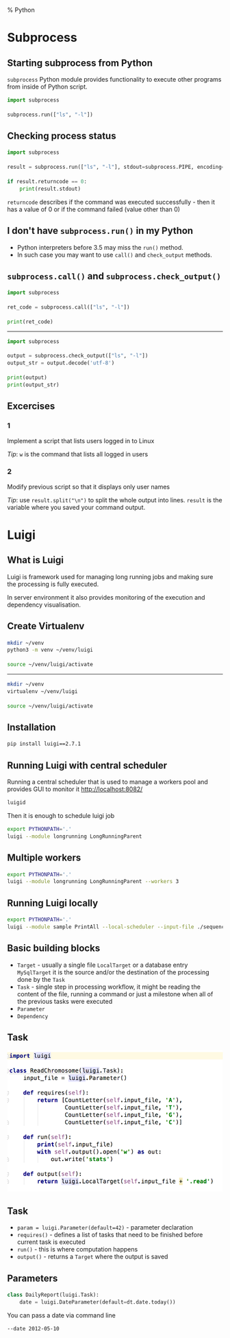 % Python

# Subprocess
## Starting subprocess from Python
`subprocess` Python module provides functionality to execute other programs from inside of Python script.

```Python
import subprocess

subprocess.run(["ls", "-l"])
```

## Checking process status

```Python
import subprocess

result = subprocess.run(["ls", "-l"], stdout=subprocess.PIPE, encoding="utf-8")

if result.returncode == 0:
    print(result.stdout)
```

`returncode` describes if the command was executed successfully - then it has a value of 0 or if the command failed (value other than 0)

## I don't have `subprocess.run()` in my Python

- Python interpreters before 3.5 may miss the `run()` method.
- In such case you may want to use `call()` and `check_output` methods.

## `subprocess.call()` and `subprocess.check_output()`
```python
import subprocess

ret_code = subprocess.call(["ls", "-l"])

print(ret_code)
```
---

```python
import subprocess

output = subprocess.check_output(["ls", "-l"])
output_str = output.decode('utf-8')

print(output)
print(output_str)
```

## Excercises
### 1
Implement a script that lists users logged in to Linux

_Tip_: `w` is the command that lists all logged in users

### 2
Modify previous script so that it displays only user names

_Tip_: use `result.split("\n")` to split the whole output into lines. `result` is the variable where you saved your command output.

# Luigi
## What is Luigi
Luigi is framework used for managing long running jobs and making sure the processing is fully executed.

In server environment it also provides monitoring of the execution and dependency visualisation.

## Create Virtualenv

```bash
mkdir ~/venv
python3 -m venv ~/venv/luigi

source ~/venv/luigi/activate
```

---

```bash
mkdir ~/venv
virtualenv ~/venv/luigi

source ~/venv/luigi/activate
```

## Installation

```bash
pip install luigi==2.7.1
```

## Running Luigi with central scheduler
Running a central scheduler that is used to manage a workers pool and provides GUI to monitor it [http://localhost:8082/](http://localhost:8082/)

```bash
luigid
```

Then it is enough to schedule luigi job

```bash
export PYTHONPATH='.'
luigi --module longrunning LongRunningParent
```

## Multiple workers

```bash
export PYTHONPATH='.'
luigi --module longrunning LongRunningParent --workers 3
```

## Running Luigi locally

```bash
export PYTHONPATH='.'
luigi --module sample PrintAll --local-scheduler --input-file ./sequence.fasta
```

## Basic building blocks
- `Target` - usually a single file `LocalTarget` or a database entry `MySqlTarget` it is the source and/or the destination of the processing done by the `Task`
- `Task` - single step in processing workflow, it might be reading the content of the file, running a command or just a milestone when all of the previous tasks were executed
- `Parameter`
- `Dependency`

## Task
![](images/png/task_breakdown.png)

## Task
- `param = luigi.Parameter(default=42)` - parameter declaration
- `requires()` - defines a list of tasks that need to be finished before current task is executed
- `run()` - this is where computation happens
- `output()` - returns a `Target` where the output is saved

## Parameters

```python
class DailyReport(luigi.Task):
    date = luigi.DateParameter(default=dt.date.today())
```

You can pass a date via command line

```bash
--date 2012-05-10
```
